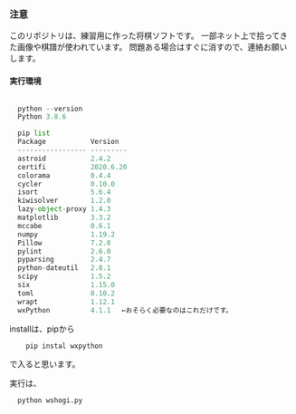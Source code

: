 ### 注意
このリポジトリは、練習用に作った将棋ソフトです。
一部ネット上で拾ってきた画像や棋譜が使われています。
問題ある場合はすぐに消すので、連絡お願いします。

#### 実行環境

``` python

  python --version
  Python 3.8.6

  pip list
  Package           Version
  ----------------- ---------
  astroid           2.4.2
  certifi           2020.6.20
  colorama          0.4.4
  cycler            0.10.0
  isort             5.6.4
  kiwisolver        1.2.0
  lazy-object-proxy 1.4.3
  matplotlib        3.3.2
  mccabe            0.6.1
  numpy             1.19.2
  Pillow            7.2.0
  pylint            2.6.0
  pyparsing         2.4.7
  python-dateutil   2.8.1
  scipy             1.5.2
  six               1.15.0
  toml              0.10.2
  wrapt             1.12.1
  wxPython          4.1.1 　←おそらく必要なのはこれだけです。

  ```
  installは、pipから
  ```Python
      pip instal wxpython
  ```
  で入ると思います。


実行は、

```Python
  python wshogi.py
```
